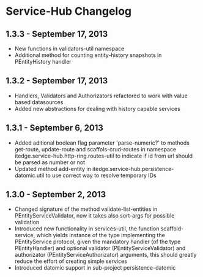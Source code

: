 # Service-Hub Changelog

## 1.3.3 - September 17, 2013

* New functions in validators-util namespace
* Additional method for counting entity-history snapshots in PEntityHistory handler

## 1.3.2 - September 17, 2013

* Handlers, Validators and Authorizators refactored to work with value based datasources
* Added new abstractions for dealing with history capable services

## 1.3.1 - September 6, 2013

* Added aditional boolean flag parameter 'parse-numeric?' to methods get-route, update-route and scaffols-crud-routes in namespace
  itedge.service-hub.http-ring.routes-util to indicate if id from url should be parsed as number or not
* Updated method add-entity in itedge.service-hub.persistence-datomic.util to use correct way to resolve temporary IDs

## 1.3.0 - September 2, 2013

* Changed signature of the method validate-list-entities in PEntityServiceValidator, now it takes also sort-args for possible validation
* Introduced new functionality in services-util, the function scaffold-service, which yields instance of the type implementing the
  PEntityService protocol, given the mandatory handler (of the type PEntityHandler) and optional validator (PEntityServiceValidator) and 
  authorizator (PEntityServiceAuthorizator) arguments, this should greatly reduce the effort of creating simple services
* Introduced datomic support in sub-project persistence-datomic	
